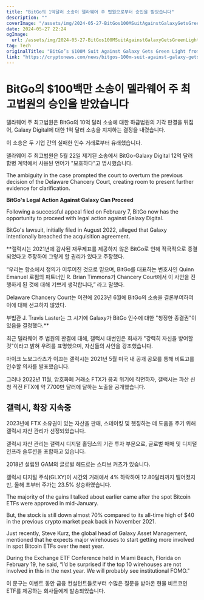 ```yaml
---
title: "BitGo의 1억달러 소송이 델라웨어 주 법원으로부터 승인을 받았습니다"
description: ""
coverImage: "/assets/img/2024-05-27-BitGos100MSuitAgainstGalaxyGetsGreenLightfromDelawareSupremeCourt_thumbnail.png"
date: 2024-05-27 22:24
ogImage: 
  url: /assets/img/2024-05-27-BitGos100MSuitAgainstGalaxyGetsGreenLightfromDelawareSupremeCourt_thumbnail.png
tag: Tech
originalTitle: "BitGo’s $100M Suit Against Galaxy Gets Green Light from Delaware Supreme Court"
link: "https://cryptonews.com/news/bitgos-100m-suit-against-galaxy-gets-green-light-from-delaware-supreme-court.htm"
---
```



# BitGo의 $100백만 소송이 델라웨어 주 최고법원의 승인을 받았습니다

델라웨어 주 최고법원은 BitGo의 10억 달러 소송에 대한 하급법원의 기각 판결을 뒤집어, Galaxy Digital에 대한 1억 달러 소송을 지지하는 결정을 내렸습니다.

이 소송은 두 기업 간의 실패한 인수 거래로부터 유래했습니다.

델라웨어 주 최고법원은 5월 22일 제기된 소송에서 BitGo-Galaxy Digital 12억 달러 합병 계약에서 사용된 언어가 "모호하다"고 명시했습니다.

<div class="content-ad"></div>

The ambiguity in the case prompted the court to overturn the previous decision of the Delaware Chancery Court, creating room to present further evidence for clarification.

**BitGo's Legal Action Against Galaxy Can Proceed**

Following a successful appeal filed on February 7, BitGo now has the opportunity to proceed with legal action against Galaxy Digital.

BitGo's lawsuit, initially filed in August 2022, alleged that Galaxy intentionally breached the acquisition agreement.

<div class="content-ad"></div>

**갤럭시는 2021년에 감사된 재무제표를 제공하지 않은 BitGo로 인해 적극적으로 종결되었다고 주장하여 그렇게 할 권리가 있다고 주장했다.

“우리는 항소에서 정의가 이루어진 것으로 믿으며, BitGo를 대표하는 변호사인 Quinn Emanuel 로펌의 파트너인 R. Brian Timmons가 Chancery Court에서 이 사안을 진행하게 된 것에 대해 기쁘게 생각합니다,” 라고 말했다.

Delaware Chancery Court는 이전에 2023년 6월에 BitGo의 소송을 결론부여하여 이에 대해 선고하지 않았다.

부법관 J. Travis Laster는 그 시기에 Galaxy가 BitGo 인수에 대한 "청정한 종결권"이 있음을 결정했다.**

<div class="content-ad"></div>

최근 델라웨어 주 법원의 판결에 대해, 갤럭시 대변인은 회사가 "강력히 자신을 방어할 것"이라고 밝혀 우려를 표명했으며, 자신들의 사안을 강조했습니다.

마이크 노보그라츠가 이끄는 갤럭시는 2021년 5월 미국 내 공개 공모를 통해 비트고를 인수할 의사를 발표했습니다.

그러나 2022년 11월, 암호화폐 거래소 FTX가 붕괴 위기에 직면하자, 갤럭시는 파산 신청 직전 FTX에 약 7700만 달러에 달하는 노출을 공개했습니다.

## 갤럭시, 확장 지속중

<div class="content-ad"></div>

2023년에 FTX 소유권이 있는 자산을 판매, 스테이킹 및 헷징하는 데 도움을 주기 위해 갤럭시 자산 관리가 선정되었습니다.

갤럭시 자산 관리는 갤럭시 디지털 홀딩스의 기관 투자 부문으로, 글로벌 매매 및 디지털 인프라 솔루션을 포함하고 있습니다.

2018년 설립된 GAM의 글로벌 헤드로는 스티브 커츠가 있습니다.

갤럭시 디지털 주식(GLXY)이 시간외 거래에서 4% 하락하여 12.80달러까지 떨어졌지만, 올해 초부터 주가는 23.5% 상승하였습니다.

<div class="content-ad"></div>

The majority of the gains I talked about earlier came after the spot Bitcoin ETFs were approved in mid-January.

But, the stock is still down almost 70% compared to its all-time high of $40 in the previous crypto market peak back in November 2021.

Just recently, Steve Kurz, the global head of Galaxy Asset Management, mentioned that he expects major wirehouses to start getting more involved in spot Bitcoin ETFs over the next year.

During the Exchange ETF Conference held in Miami Beach, Florida on February 19, he said, “I’d be surprised if the top 10 wirehouses are not involved in this in the next year. We will probably see institutional FOMO."

<div class="content-ad"></div>

이 문구는 이벤트 동안 금융 컨설턴트들로부터 수많은 질문을 받아온 현물 비트코인 ETF를 제공하는 회사들에게 발송되었습니다.